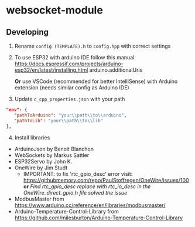 # websocket-module

## Developing

1. Rename `config (TEMPLATE).h` to `config.hpp` with correct settings

2. To use ESP32 with arduino IDE follow this manual:
   https://docs.espressif.com/projects/arduino-esp32/en/latest/installing.html
   arduino.additionalUrls
   
   **Or** use VSCode (recommended for better IntelliSense) with Arduino extension (needs similar config as Arduino IDE)

3. Update `c_cpp_properties.json` with your path

```json
"env": {
   "pathToArduino": "your\\path\\to\\arduino",
   "pathToLib": "your\\path\\to\\lib"
},
```

4. Install libraries

- ArduinoJson by Benoit Blanchon
- WebSockets by Markus Sattler
- ESP32Servo by John K.
- OneWire by Jim Studt
  - IMPORTANT: to fix 'rtc_gpio_desc' error visit: https://githubmemory.com/repo/PaulStoffregen/OneWire/issues/100
    **or** *Find rtc_gpio_desc replace with rtc_io_desc in the OneWire_direct_gpio.h file solved the issue*
- ModbusMaster from https://www.arduino.cc/reference/en/libraries/modbusmaster/
- Arduino-Temperature-Control-Library from https://github.com/milesburton/Arduino-Temperature-Control-Library
